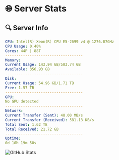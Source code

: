 # 🌐 Server Stats
## 🔍 Server Info
```yaml
CPU: Intel(R) Xeon(R) CPU E5-2699 v4 @ 1276.07GHz
CPU Usage: 0.40%
Cores: 44P | 88T
-----------------------------------
Memory:
Current Usage: 143.94 GB/503.74 GB
Available: 356.93 GB
-----------------------------------
Disk:
Current Usage: 54.96 GB/1.71 TB
Free: 1.57 TB
-----------------------------------
GPU:
No GPU detected
-----------------------------------
Network:
Current Transfer (Sent): 48.00 MB/s
Current Transfer (Received): 581.13 KB/s
Total Sent: 1.62 TB
Total Received: 21.72 GB
-----------------------------------
Uptime:
0d 10h 19m 58s
```
![GitHub Stats](https://img.shields.io/badge/Updated-2025-03-08_07:42:47-blue)